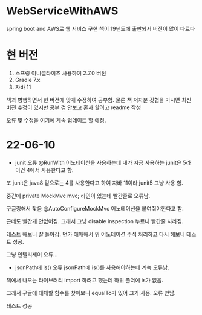 # WebServiceWithAWS

spring boot and AWS로 웹 서비스 구현
책이 19년도에 출판되서 버전이 많이 다르다

# 현 버전
1. 스프링 이니셜라이즈 사용하여 2.7.0 버전 
2. Gradle 7.x
3. 자바 11

책과 병행하면서 현 버전에 맞게 수정하여 공부함.
물론 책 저자분 깃헙을 가시면 최신 버전 수정이 있지만 공부 겸 안보고 혼자 할려고 readme 작성

오류 및 수정을 여기에 계속 업데이트 할 예정.

# 22-06-10

- junit 오류
@RunWith 어노테이션을 사용하는데 내가 지금 사용하는 junit은 5라 이건 4에서 사용한다고 함.

또 junit은 java8 밑으로는 4를 사용한다고 하여 자바 11이라 junit5 그냥 사용 함.

중간에 private MockMvc mvc; 라인이 있는데 빨간줄로 오류남.

구글링해서 찾음 @AutoConfigureMockMvc 어노테이션을 붙여줘야한다고 함.

근데도 빨간게 안없어짐. 그래서 그냥 disable inspection 누르니 빨간줄 사라짐.

테스트 해보니 잘 돌아감. 먼가 애매해서 위 어노테이션 주석 처리하고 다시 해보니 테스트 성공.

그냥 인텔리제이 오류...

- jsonPath에 is() 오류
jsonPath에 is()를 사용해야하는데 계속 오류남. 

책에서 나오는 라이브러리 import 하려고 했는데 하위 폴더에 is가 없음.

그래서 구글에 대체할 함수를 찾아보니 equalTo가 있어 그거 사용. 오류 안남.

테스트 성공


